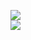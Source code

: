 [![](https://img.shields.io/badge/Made%20With-Github%20Spray-lightgrey.svg?style=for-the-badge&logo=github)](https://github.com/Annihil/github-spray#19062)  
[![](https://i.imgur.com/2DrTn0Z.gif)](https://github.com/Annihil/github-spray)